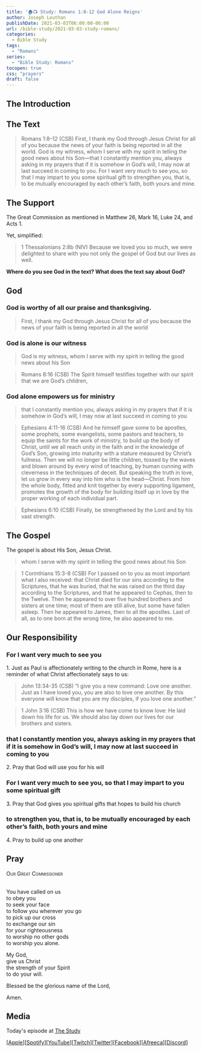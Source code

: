 ```yaml
---
title: '🏠📺 Study: Romans 1:8-12 God Alone Reigns'
author: Joseph Louthan
publishDate: 2021-03-03T06:00:00-06:00
url: /bible-study/2021-03-03-study-romans/
categories:
  - Bible Study
tags:
  - "Romans"
series:
  - "Bible Study: Romans"
tocopen: true
css: "prayers"
draft: false
---
```

## The Introduction

## The Text

>Romans 1:8–12 (CSB) First, I thank my God through Jesus Christ for all of you because the news of your faith is being reported in all the world.  God is my witness, whom I serve with my spirit in telling the good news about his Son—that I constantly mention you, always asking in my prayers that if it is somehow in God’s will, I may now at last succeed in coming to you.  For I want very much to see you, so that I may impart to you some spiritual gift to strengthen you,  that is, to be mutually encouraged by each other’s faith, both yours and mine.

<div style="page-break-after: always;"></div>

## The Support

The Great Commission as mentioned in Matthew 26, Mark 16, Luke 24, and Acts 1.

Yet, simplified:

>1 Thessalonians 2:8b (NIV) Because we loved you so much, we were delighted to share with you not only the gospel of God but our lives as well.

<div style="page-break-after: always;"></div>

**Where do you see God in the text? What does the text say about God?**

## God

### God is worthy of all our praise and thanksgiving.

>First, I thank my God through Jesus Christ for all of you because the news of your faith is being reported in all the world



### God is alone is our witness

>God is my witness, whom I serve with my spirit in telling the good news about his Son

>Romans 8:16 (CSB) The Spirit himself testifies together with our spirit that we are God’s children,

### God alone empowers us for ministry

>that I constantly mention you, always asking in my prayers that if it is somehow in God’s will, I may now at last succeed in coming to you

>Ephesians 4:11-16 (CSB) And he himself gave some to be apostles, some prophets, some evangelists, some pastors and teachers, to equip the saints for the work of ministry, to build up the body of Christ, until we all reach unity in the faith and in the knowledge of God’s Son, growing into maturity with a stature measured by Christ’s fullness. Then we will no longer be little children, tossed by the waves and blown around by every wind of teaching, by human cunning with cleverness in the techniques of deceit. But speaking the truth in love, let us grow in every way into him who is the head—Christ. From him the whole body, fitted and knit together by every supporting ligament, promotes the growth of the body for building itself up in love by the proper working of each individual part.

>Ephesians 6:10 (CSB) Finally, be strengthened by the Lord and by his vast strength.

<div style="page-break-after: always;"></div>

## The Gospel

The gospel is about His Son, Jesus Christ.

>whom I serve with my spirit in telling the good news about his Son

>1 Corinthians 15:3-8 (CSB) For I passed on to you as most important what I also received: that Christ died for our sins according to the Scriptures, that he was buried, that he was raised on the third day according to the Scriptures, and that he appeared to Cephas, then to the Twelve. Then he appeared to over five hundred brothers and sisters at one time; most of them are still alive, but some have fallen asleep. Then he appeared to James, then to all the apostles. Last of all, as to one born at the wrong time, he also appeared to me.

<div style="page-break-after: always;"></div>

## Our Responsibility

### For I want very much to see you

1\. Just as Paul is affectionately writing to the church in Rome, here is a reminder of what Christ affectionately says to us:

>John 13:34-35 (CSB) “I give you a new command: Love one another. Just as I have loved you, you are also to love one another. By this everyone will know that you are my disciples, if you love one another.”

>1 John 3:16 (CSB) This is how we have come to know love: He laid down his life for us. We should also lay down our lives for our brothers and sisters.

### that I constantly mention you, always asking in my prayers that if it is somehow in God’s will, I may now at last succeed in coming to you

2\. Pray that God will use you for his will

### For I want very much to see you, so that I may impart to you some spiritual gift

3\. Pray that God gives you spiritual gifts that hopes to build his church

### to strengthen you,  that is, to be mutually encouraged by each other’s faith, both yours and mine

4\. Pray to build up one another

## Pray

<div style='font-variant: small-caps;'>
Our Great Commissioner
</div>
&nbsp;

You have called on us  
  to obey you  
  to seek your face  
  to follow you wherever you go  
  to pick up our cross  
  to exchange our sin  
  for your righteousness  
  to worship no other gods  
  to worship you alone.  

My God,  
  give us Christ  
  the strength of your Spirit  
  to do your will.

Blessed be the glorious name of the Lord,

Amen.

## Media

Today's episode at [The Study](http://study.theologic.us/podcast/the-study-romans-18-21-god-alone-reigns/)

\[[Apple](https://podcasts.apple.com/us/podcast/the-study/id1557102127)\]\[[Spotify](https://open.spotify.com/show/0Xs5qsNvWePyRqcmtOTPkR)\]\[[YouTube](http://youtube.theologic.us)\]\[[Twitch](http://twitch.theologic.us)\]\[[Twitter](https://twitter.com/theologic_us)\]\[[Facebook](https://www.facebook.com/groups/462231051477464)\]\[[Afreeca](https://bj.afreecatv.com/theologicus)\]\[[Discord](http://discord.theologic.us)\]
